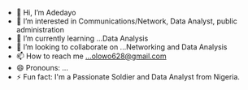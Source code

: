 - 👋 Hi, I’m Adedayo 
- 👀 I’m interested in Communications/Network, Data Analyst, public administration
- 🌱 I’m currently learning ...Data Analysis 
- 💞️ I’m looking to collaborate on ...Networking and Data Analysis
- 📫 How to reach me ...olowo628@gmail.com
- 😄 Pronouns: ...
- ⚡ Fun fact: I'm a Passionate Soldier and Data Analyst from Nigeria.

<!---
DedayoO01/DedayoO01 is a ✨ special ✨ repository because its `README.md` (this file) appears on your GitHub profile.
You can click the Preview link to take a look at your changes.
--->
